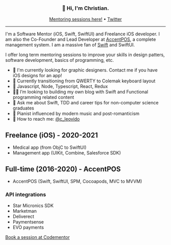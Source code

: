<h3 align="center">👋 Hi, I'm Christian.</h3>

<p align="center">
  <a href="https://www.codementor.io/@christian.leovido">Mentoring sessions here!</a> •
  <a href="https://twitter.com/c_leovido">Twitter</a>
</p>

---

I'm a Software Mentor (iOS, Swift, SwiftUI) and Freelance iOS developer. I am also the Co-Founder and Lead Developer at [AccentPOS](https://accentpos.com), a complete management system. I am a massive fan of [Swift](https://github.com/apple/swift) and SwiftUI.

I offer long term mentoring sessions to improve your skills in design patters, software development, basics of programming, etc.

- 🔭 I'm currently looking for graphic designers. Contact me if you have iOS designs for an app!
- 🌱 Currently transitioning from QWERTY to Colemak keyboard layout
- 👔 Javascript, Node, Typescript, React, Redux
- 👏🏼 I’m looking to building my own blog with Swift and Functional programming related content
- 💬 Ask me about Swift, TDD and career tips for non-computer science graduates
- 🎹 Pianist influenced by modern music and post-romanticism 
- 📩 How to reach me: [@c_leovido](https://twitter.com/c_leovido)

## Freelance (iOS) - 2020-2021
- Medical app (from ObjC to SwiftUI)
- Management app (UIKit, Combine, Salesforce SDK)

## Full-time (2016-2020) - AccentPOS
- AccentPOS (Swift, SwiftUI, SPM, Cocoapods, MVC to MVVM)
### API integrations
- Star Micronics SDK
- Marketman
- Deliverect
- Paymentsense 
- EVO payments


[Book a session at Codementor](https://www.codementor.io/@christian.leovido)
